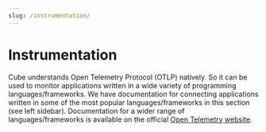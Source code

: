 ```yaml
---
slug: /instrumentation/
---
```


# Instrumentation

Cube understands Open Telemetry Protocol (OTLP) natively. So it can be used to monitor applications written in a wide variety of programming languages/frameworks. We have documentation for connecting applications written in some of the most popular languages/frameworks in this section (see left sidebar). Documentation for a wider range of languages/frameworks is available on the official [Open Telemetry website](https://opentelemetry.io/docs/instrumentation/).
